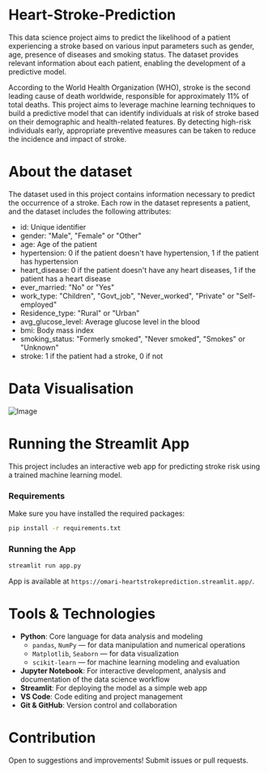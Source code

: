 # Heart-Stroke-Prediction

This data science project aims to predict the likelihood of a patient experiencing a stroke based on various input parameters such as gender, age, presence of diseases and smoking status. The dataset provides relevant information about each patient, enabling the development of a predictive model.

According to the World Health Organization (WHO), stroke is the second leading cause of death worldwide, responsible for approximately 11% of total deaths. This project aims to leverage machine learning techniques to build a predictive model that can identify individuals at risk of stroke based on their demographic and health-related features. By detecting high-risk individuals early, appropriate preventive measures can be taken to reduce the incidence and impact of stroke.

# About the dataset

The dataset used in this project contains information necessary to predict the occurrence of a stroke. Each row in the dataset represents a patient, and the dataset includes the following attributes:

- id: Unique identifier
- gender: "Male", "Female" or "Other"
- age: Age of the patient
- hypertension: 0 if the patient doesn't have hypertension, 1 if the patient has hypertension
- heart_disease: 0 if the patient doesn't have any heart diseases, 1 if the patient has a heart disease
- ever_married: "No" or "Yes"
- work_type: "Children", "Govt_job", "Never_worked", "Private" or "Self-employed"
- Residence_type: "Rural" or "Urban"
- avg_glucose_level: Average glucose level in the blood
- bmi: Body mass index
- smoking_status: "Formerly smoked", "Never smoked", "Smokes" or "Unknown"
- stroke: 1 if the patient had a stroke, 0 if not

# Data Visualisation

![Image](https://github.com/user-attachments/assets/1f7a9a4e-6d27-4273-b7fc-1ec61e6e9c12)

# Running the Streamlit App

This project includes an interactive web app for predicting stroke risk using a trained machine learning model.

### Requirements

Make sure you have installed the required packages:

```bash
pip install -r requirements.txt
```

### Running the App

```bash
streamlit run app.py
```

App is available at `https://omari-heartstrokeprediction.streamlit.app/`.

# Tools & Technologies

- **Python**: Core language for data analysis and modeling
  - `pandas`, `NumPy` — for data manipulation and numerical operations
  - `Matplotlib`, `Seaborn` — for data visualization
  - `scikit-learn` — for machine learning modeling and evaluation
- **Jupyter Notebook**: For interactive development, analysis and documentation of the data science workflow
- **Streamlit**: For deploying the model as a simple web app
- **VS Code**: Code editing and project management
- **Git & GitHub**: Version control and collaboration

# Contribution

Open to suggestions and improvements! Submit issues or pull requests.

